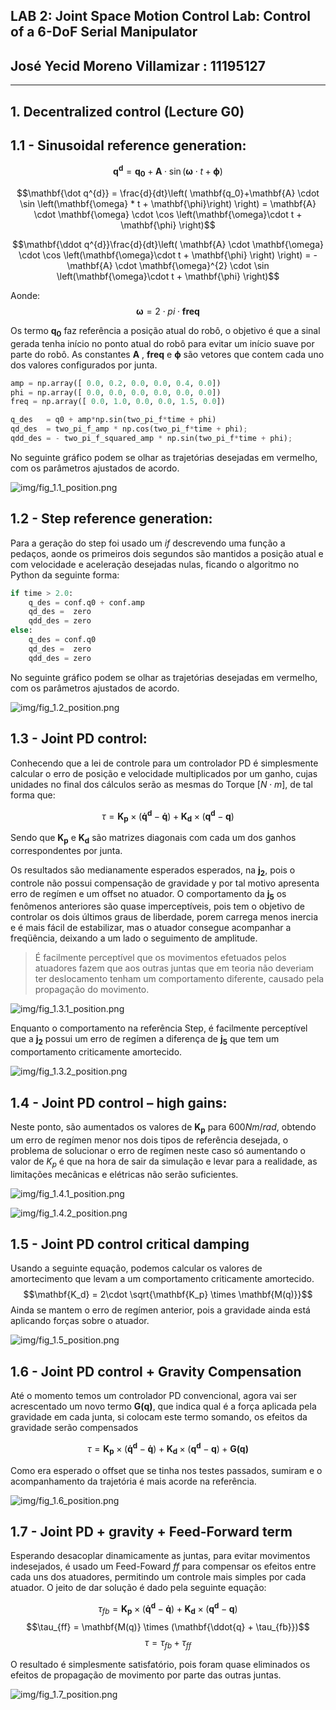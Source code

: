 ## LAB 2: Joint Space Motion Control Lab: Control of a 6-DoF Serial Manipulator
## José Yecid Moreno Villamizar : 11195127
---
## **1. Decentralized control (Lecture G0)**
## 1.1 - Sinusoidal reference generation:

$$\mathbf{q^{d}} =  \mathbf{q_0}+ \mathbf{A} \cdot \sin\left( \mathbf{\omega} \cdot t + \mathbf{\phi}\right)$$

$$\mathbf{\dot q^{d}} = \frac{d}{dt}\left(
    \mathbf{q_0}+\mathbf{A} \cdot \sin \left(\mathbf{\omega} * t  + \mathbf{\phi}\right)
    \right) = 
\mathbf{A} \cdot \mathbf{\omega} \cdot  \cos \left(\mathbf{\omega}\cdot t + \mathbf{\phi} \right)$$

$$\mathbf{\ddot q^{d}}\frac{d}{dt}\left(
    \mathbf{A} \cdot \mathbf{\omega} \cdot  \cos \left(\mathbf{\omega}\cdot t  + \mathbf{\phi} \right)
    \right) = 
-\mathbf{A} \cdot \mathbf{\omega}^{2} \cdot  \sin \left(\mathbf{\omega}\cdot t  + \mathbf{\phi} \right)$$

Aonde:
$$\mathbf{\omega} = 2 \cdot pi \cdot \mathbf{freq}$$

Os termo $\mathbf{q_0}$ faz referência a posição atual do robô, o objetivo é que a sinal gerada tenha início no ponto atual do robô para evitar um início suave por parte do robô. As constantes $\mathbf{A}$ , $\mathbf{freq}$ e $\mathbf{\phi}$ são vetores que contem cada uno dos valores configurados por junta.

```Python
amp = np.array([ 0.0, 0.2, 0.0, 0.0, 0.4, 0.0])  
phi = np.array([ 0.0, 0.0, 0.0, 0.0, 0.0, 0.0])    
freq = np.array([ 0.0, 1.0, 0.0, 0.0, 1.5, 0.0]) 

q_des   = q0 + amp*np.sin(two_pi_f*time + phi)
qd_des  = two_pi_f_amp * np.cos(two_pi_f*time + phi);
qdd_des = - two_pi_f_squared_amp * np.sin(two_pi_f*time + phi);
```
No seguinte gráfico podem se olhar as trajetórias desejadas em vermelho, com os parâmetros ajustados de acordo.

![img/fig_1.1_position.png](img/fig_1.1_position.png)

## 1.2 - Step reference generation:

Para a geração do step foi usado um *if* descrevendo uma função a pedaços, aonde os primeiros dois segundos são mantidos a posição atual e com velocidade e aceleração desejadas nulas, ficando o algoritmo no Python da seguinte forma:

```Python
if time > 2.0:
    q_des = conf.q0 + conf.amp
    qd_des =  zero
    qdd_des = zero
else:
    q_des = conf.q0
    qd_des =  zero
    qdd_des = zero
```

No seguinte gráfico podem se olhar as trajetórias desejadas em vermelho, com os parâmetros ajustados de acordo.

![img/fig_1.2_position.png](img/fig_1.2_position.png)

## 1.3 - Joint PD control:
Conhecendo que a lei de controle para um controlador PD é simplesmente calcular o erro de posição e velocidade multiplicados por um ganho, cujas unidades no final dos cálculos serão as mesmas do Torque [$N \cdot m$], de tal forma que:

$$\tau = \mathbf{K_p}\times(\mathbf{\dot q^d} - \mathbf{\dot q}) +
          \mathbf{K_d}\times(\mathbf{q^d} - \mathbf{q})$$

Sendo que $\mathbf{K_p}$ e $\mathbf{K_d}$ são matrizes diagonais com cada um dos ganhos correspondentes por junta.

Os resultados são medianamente esperados esperados, na $\mathbf{j_2}$, pois o controle não possui compensação de gravidade y por tal motivo apresenta erro de regímen e um offset no atuador. O comportamento da $\mathbf{j_5}$ os fenômenos anteriores são quase imperceptíveis, pois tem o objetivo de controlar os dois últimos graus de liberdade, porem carrega menos inercia e é mais fácil de estabilizar, mas o atuador consegue acompanhar a freqüência, deixando a um lado o seguimento de amplitude.
    
> É facilmente perceptível que os movimentos efetuados pelos atuadores fazem que aos outras juntas que em teoria não deveriam ter deslocamento tenham um comportamento diferente, causado pela propagação do movimento.

![img/fig_1.3.1_position.png](img/fig_1.3.1_position.png)

Enquanto o comportamento na referência Step, é facilmente perceptível que a $\mathbf{j_2}$ possui um erro de regímen a diferença de $\mathbf{j_5}$ que tem um comportamento criticamente amortecido.

![img/fig_1.3.2_position.png](img/fig_1.3.2_position.png)

## 1.4 - Joint PD control – high gains:
Neste ponto, são aumentados os valores de $\mathbf{K_p}$ para $600 Nm/rad$, obtendo um erro de regímen menor nos dois tipos de referência desejada, o problema de solucionar o erro de regímen neste caso só aumentando o valor de $K_p$ é que na hora de sair da simulação e levar para a realidade, as limitações mecânicas e elétricas não serão suficientes.

![img/fig_1.4.1_position.png](img/fig_1.4.1_position.png)

![img/fig_1.4.2_position.png](img/fig_1.4.2_position.png)

## 1.5 - Joint PD control critical damping

Usando a seguinte equação, podemos calcular os valores de amortecimento que levam a um comportamento criticamente amortecido.
$$\mathbf{K_d} = 2\cdot \sqrt{\mathbf{K_p} \times \mathbf{M(q)}}$$
Ainda se mantem o erro de regímen anterior, pois a gravidade ainda está aplicando forças sobre o atuador.

![img/fig_1.5_position.png](img/fig_1.5_position.png)

## 1.6 - Joint PD control + Gravity Compensation
Até o momento temos um controlador PD convencional, agora vai ser acrescentado um novo termo $\mathbf{G(q)}$, que indica qual é a força aplicada pela gravidade em cada junta, si colocam este termo somando, os efeitos da gravidade serão compensados

$$\tau = \mathbf{K_p}\times(\mathbf{\dot q^d} - \mathbf{\dot q}) +
          \mathbf{K_d}\times(\mathbf{q^d} - \mathbf{q}) + \mathbf{G(q)}$$

Como era esperado o offset que se tinha nos testes passados, sumiram e o acompanhamento da trajetória é mais acorde na referência.

![img/fig_1.6_position.png](img/fig_1.6_position.png)

## 1.7 - Joint PD + gravity + Feed-Forward term
Esperando desacoplar dinamicamente as juntas, para evitar movimentos indesejados, é usado um Feed-Foward $\mathit{ff}$ para compensar os efeitos entre cada uns dos atuadores, permitindo um controle mais simples por cada atuador. O jeito de dar solução é dado pela seguinte equação:

$$\tau_{fb} = \mathbf{K_p}\times(\mathbf{\dot q^d} - \mathbf{\dot q}) +
          \mathbf{K_d}\times(\mathbf{q^d} - \mathbf{q})$$
$$\tau_{ff} = \mathbf{M(q)} \times (\mathbf{\ddot{q} + \tau_{fb}})$$
$$\tau = \tau_{fb} + \tau_{ff}$$

O resultado é simplesmente satisfatório, pois foram quase eliminados os efeitos de propagação de movimento por parte das outras juntas.

![img/fig_1.7_position.png](img/fig_1.7_position.png)
